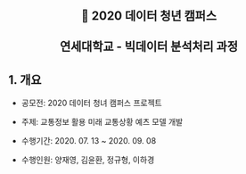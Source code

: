 <h2 align="center">🐳 2020 데이터 청년 캠퍼스<br><br>연세대학교 - 빅데이터 분석처리 과정</h2>

<h2>1. 개요</h2>

- 공모전: 2020 데이터 청녀 캠퍼스 프로젝트

- 주제: 교통정보 활용 미래 교통상황 예츠 모델 개발

- 수행기간: 2020. 07. 13 ~ 2020. 09. 08

- 수행인원: 양재영, 김윤환, 정규형, 이하경
